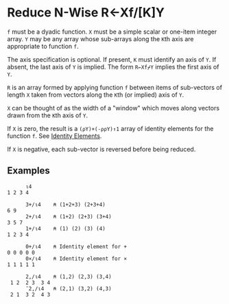 <div style="display: none;">
  /
</div>

<h1 class="heading"><span class="name">Reduce N-Wise</span> <span class="command">R←Xf/[K]Y</span></h1>

`f` must be a dyadic function. `X` must be a simple scalar or one-item integer array. `Y` may be any array whose sub-arrays along the `K`th axis are appropriate to function `f`.

The axis specification is optional. If present, `K` must identify an axis of `Y`. If absent, the last axis of `Y` is implied. The form `R←Xf⌿Y` implies the first axis of `Y`.

`R` is an array formed by applying function `f` between items of sub-vectors of length `X` taken from vectors along the `K`th (or implied) axis of `Y`.

`X` can be thought of as the width of a "window" which moves along vectors drawn from the `K`th axis of `Y`.

If `X` is zero, the result is a `(⍴Y)+(-⍴⍴Y)↑1` array of identity elements for the function `f`. See [Identity Elements](reduce.md/#IdentityElements).

If `X` is negative, each sub-vector is reversed before being reduced.

<h2 class="example">Examples</h2>

```apl
      ⍳4
1 2 3 4
 
      3+/⍳4    ⍝ (1+2+3) (2+3+4)
6 9
      2+/⍳4    ⍝ (1+2) (2+3) (3+4)
3 5 7
      1+/⍳4    ⍝ (1) (2) (3) (4)
1 2 3 4
 
      0+/⍳4    ⍝ Identity element for +
0 0 0 0 0
      0×/⍳4    ⍝ Identity element for ×
1 1 1 1 1
 
      2,/⍳4    ⍝ (1,2) (2,3) (3,4)
 1 2  2 3  3 4 
      ¯2,/⍳4   ⍝ (2,1) (3,2) (4,3)
 2 1  3 2  4 3 
```
